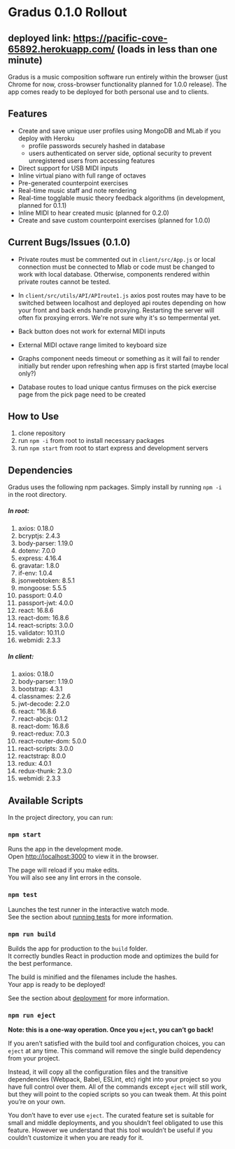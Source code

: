 # Gradus 0.1.0 Rollout
deployed link: https://pacific-cove-65892.herokuapp.com/  (loads in less than one minute)
---

Gradus is a music composition software run entirely within the browser (just Chrome for now, cross-browser functionality planned for 1.0.0 release). The app comes ready to be deployed for both personal use and to clients.

## Features

- Create and save unique user profiles using MongoDB and MLab if you deploy with Heroku
  - profile passwords securely hashed in database
  - users authenticated on server side, optional security to prevent unregistered users from accessing features
- Direct support for USB MIDI inputs
- Inline virtual piano with full range of octaves
- Pre-generated counterpoint exercises
- Real-time music staff and note rendering
- Real-time togglable music theory feedback algorithms (in development, planned for 0.1.1)
- Inline MIDI to hear created music (planned for 0.2.0)
- Create and save custom counterpoint exercises (planned for 1.0.0)

## Current Bugs/Issues (0.1.0)

- Private routes must be commented out in `client/src/App.js` or local connection must be connected to Mlab or code must be changed to work with local database. Otherwise, components rendered within private routes cannot be tested.

- In `client/src/utils/API/APIroute1.js` axios post routes may have to be switched between localhost and deployed api routes depending on how your front and back ends handle proxying. Restarting the server will often fix proxying errors. We're not sure why it's so tempermental yet.

- Back button does not work for external MIDI inputs

- External MIDI octave range limited to keyboard size

- Graphs component needs timeout or something as it will fail to render initially but render upon refreshing when app is first started (maybe local only?)

- Database routes to load unique cantus firmuses on the pick exercise page from the pick page need to be created

## How to Use

1.  clone repository
2.  run `npm -i` from root to install necessary packages
3.  run `npm start` from root to start express and development servers

## Dependencies

Gradus uses the following npm packages. Simply install by running `npm -i` in the root directory.

##### In root:

1. axios: 0.18.0
2. bcryptjs: 2.4.3
3. body-parser: 1.19.0
4. dotenv: 7.0.0
5. express: 4.16.4
6. gravatar: 1.8.0
7. if-env: 1.0.4
8. jsonwebtoken: 8.5.1
9. mongoose: 5.5.5
10. passport: 0.4.0
11. passport-jwt: 4.0.0
12. react: 16.8.6
13. react-dom: 16.8.6
14. react-scripts: 3.0.0
15. validator: 10.11.0
16. webmidi: 2.3.3

##### In client:

1. axios: 0.18.0
2. body-parser: 1.19.0
3. bootstrap: 4.3.1
4. classnames: 2.2.6
5. jwt-decode: 2.2.0
6. react: "16.8.6
7. react-abcjs: 0.1.2
8. react-dom: 16.8.6
9. react-redux: 7.0.3
10. react-router-dom: 5.0.0
11. react-scripts: 3.0.0
12. reactstrap: 8.0.0
13. redux: 4.0.1
14. redux-thunk: 2.3.0
15. webmidi: 2.3.3

## Available Scripts

In the project directory, you can run:

### `npm start`

Runs the app in the development mode.<br>
Open [http://localhost:3000](http://localhost:3000) to view it in the browser.

The page will reload if you make edits.<br>
You will also see any lint errors in the console.

### `npm test`

Launches the test runner in the interactive watch mode.<br>
See the section about [running tests](https://facebook.github.io/create-react-app/docs/running-tests) for more information.

### `npm run build`

Builds the app for production to the `build` folder.<br>
It correctly bundles React in production mode and optimizes the build for the best performance.

The build is minified and the filenames include the hashes.<br>
Your app is ready to be deployed!

See the section about [deployment](https://facebook.github.io/create-react-app/docs/deployment) for more information.

### `npm run eject`

**Note: this is a one-way operation. Once you `eject`, you can’t go back!**

If you aren’t satisfied with the build tool and configuration choices, you can `eject` at any time. This command will remove the single build dependency from your project.

Instead, it will copy all the configuration files and the transitive dependencies (Webpack, Babel, ESLint, etc) right into your project so you have full control over them. All of the commands except `eject` will still work, but they will point to the copied scripts so you can tweak them. At this point you’re on your own.

You don’t have to ever use `eject`. The curated feature set is suitable for small and middle deployments, and you shouldn’t feel obligated to use this feature. However we understand that this tool wouldn’t be useful if you couldn’t customize it when you are ready for it.

